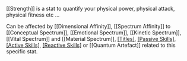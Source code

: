 [[Strength]] is a stat to quantify your physical power, physical attack, physical fitness etc ...

Can be affected by [[Dimensional Affinity]], [[Spectrum Affinity]] to [[Conceptual Spectrum]], [[Emotional Spectrum]], [[Kinetic Spectrum]], [[Vital Spectrum]] and [[Material Spectrum]], [[Titles]](Permanently), [[Passive Skills]](Permanently), [[Active Skills]](Temporarily), [[Reactive Skills]](Temporarily) or [[Quantum Artefact]] related to this specific stat.


